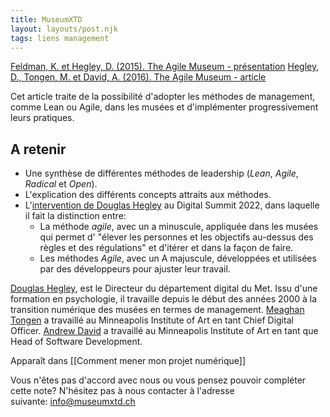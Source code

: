 ```yaml
---
title: MuseumXTD
layout: layouts/post.njk
tags: liens management
---
```


[Feldman, K. et Hegley, D. (2015). The Agile Museum - présentation](https://www.slideshare.net/dhegley/the-agile-museum-21st-century-leadership)
[Hegley, D., Tongen, M. et David, A. (2016). The Agile Museum - article](https://mw2016.museumsandtheweb.com/paper/the-agile-museum/)

Cet article traite de la possibilité d'adopter les méthodes de management, comme Lean ou Agile, dans les musées et d'implémenter progressivement leurs pratiques. 

## A retenir
- Une synthèse de différentes méthodes de leadership (*Lean*, *Agile*, *Radical* et *Open*).
- L'explication des différents concepts attraits aux méthodes. 
- L'[intervention de Douglas Hegley](https://www.museumnext.com/article/in-conversation-with-douglas-hegley/) au Digital Summit 2022, dans laquelle il fait la distinction entre:
	- La méthode *agile*, avec un a minuscule, appliquée dans les musées qui permet d' "élever les personnes et les objectifs au-dessus des règles et des régulations" et d'itérer et dans la façon de faire. 
	- Les méthodes *Agile*, avec un A majuscule, développées et utilisées par des développeurs pour ajuster leur travail. 


[Douglas Hegley](https://www.linkedin.com/in/douglashegley/), est le Directeur du département digital du Met. Issu d'une formation en psychologie, il travaille depuis le début des années 2000 à la transition numérique des musées en termes de management. 
[Meaghan Tongen](https://www.linkedin.com/in/meaghan-tongen-6199056b/) a travaillé au Minneapolis Institute of Art en tant Chief Digital Officer. 
[Andrew David](https://www.linkedin.com/in/andrew-david/) a travaillé au Minneapolis Institute of Art en tant que Head of Software Development.  



Apparaît dans [[Comment mener mon projet numérique]]

Vous n'êtes pas d'accord avec nous ou vous pensez pouvoir compléter cette note? N'hésitez pas à nous contacter à l'adresse suivante: [info@museumxtd.ch](mailto:info@museumxtd.ch)